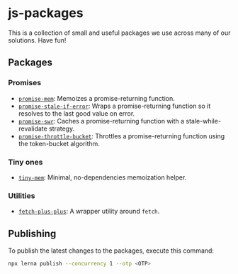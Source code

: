 # js-packages

This is a collection of small and useful packages we use across many of our solutions. Have fun!

## Packages

### Promises

- [`promise-mem`](./packages/promise-mem): Memoizes a promise-returning function.
- [`promise-stale-if-error`](./packages/promise-stale-if-error): Wraps a promise-returning function so it resolves to the last good value on error.
- [`promise-swr`](./packages/promise-swr): Caches a promise-returning function with a stale-while-revalidate strategy.
- [`promise-throttle-bucket`](./packages/promise-throttle-bucket): Throttles a promise-returning function using the token-bucket algorithm.

### Tiny ones

- [`tiny-mem`](./packages/tiny-mem): Minimal, no-dependencies memoization helper.

### Utilities

- [`fetch-plus-plus`](./packages/fetch-plus-plus): A wrapper utility around `fetch`.

## Publishing

To publish the latest changes to the packages, execute this command:

```sh
npx lerna publish --concurrency 1 --otp <OTP>
```
